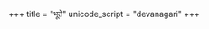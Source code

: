+++
title = "भूते"
unicode_script = "devanagari"
+++

<div class="spreadsheet" src="../bhUte.toml" fullHeightWithRowsPerScreen=8> </div>  


